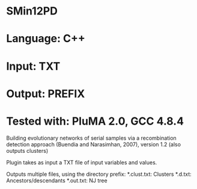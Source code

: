 # SMin12PD
# Language: C++
# Input: TXT
# Output: PREFIX
# Tested with: PluMA 2.0, GCC 4.8.4


 Building evolutionary networks of serial samples via a recombination detection approach (Buendia and Narasimhan, 2007), version 1.2 (also outputs clusters)

Plugin takes as input a TXT file of input variables and values.

Outputs multiple files, using the directory prefix:
*.clust.txt: Clusters
*.d.txt: Ancestors/descendants
*.out.txt: NJ tree
